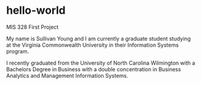 # hello-world
MIS 328 First Project

My name is Sullivan Young and I am currently a graduate student studying at the Virginia Commonwealth University in their Information Systems program. 

I recently graduated from the University of North Carolina Wilmington with a Bachelors Degree in Business with a double concentration in Business Analytics and Management Information Systems.
